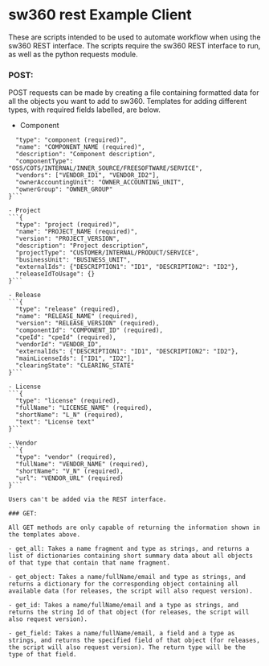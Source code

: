 # sw360 rest Example Client

These are scripts intended to be used to automate workflow when using the sw360 REST interface. The scripts require the sw360 REST interface to run, as well as the python requests module.

### POST:

POST requests can be made by creating a file containing formatted data for all the objects you want to add to sw360. Templates for adding different types, with required fields labelled, are below.

- Component  
```{  
  "type": "component (required)",  
  "name": "COMPONENT_NAME (required)",  
  "description": "Component description",  
  "componentType": "OSS/COTS/INTERNAL/INNER_SOURCE/FREESOFTWARE/SERVICE",  
  "vendors": ["VENDOR_ID1", "VENDOR_ID2"],  
  "ownerAccountingUnit": "OWNER_ACCOUNTING_UNIT",  
  "ownerGroup": "OWNER_GROUP"  
}```

- Project  
```{  
  "type": "project (required)",  
  "name": "PROJECT_NAME (required)",  
  "version": "PROJECT_VERSION",  
  "description": "Project description",  
  "projectType": "CUSTOMER/INTERNAL/PRODUCT/SERVICE",  
  "businessUnit": "BUSINESS_UNIT",  
  "externalIds": {"DESCRIPTION1": "ID1", "DESCRIPTION2": "ID2"},  
  "releaseIdToUsage": {}  
}```

- Release  
```{  
  "type": "release" (required),  
  "name": "RELEASE_NAME" (required),  
  "version": "RELEASE_VERSION" (required),  
  "componentId": "COMPONENT_ID" (required),  
  "cpeId": "cpeId" (required),  
  "vendorId": "VENDOR_ID",  
  "externalIds": {"DESCRIPTION1": "ID1", "DESCRIPTION2": "ID2"},  
  "mainLicenseIds": ["ID1", "ID2"],  
  "clearingState": "CLEARING_STATE"  
}```

- License  
```{  
  "type": "license" (required),  
  "fullName": "LICENSE_NAME" (required),  
  "shortName": "L_N" (required),  
  "text": "License text"  
}```

- Vendor  
```{  
  "type": "vendor" (required),  
  "fullName": "VENDOR_NAME" (required),  
  "shortName": "V_N" (required),  
  "url": "VENDOR_URL" (required)  
}```

Users can't be added via the REST interface.

### GET:

All GET methods are only capable of returning the information shown in the templates above.

- get_all: Takes a name fragment and type as strings, and returns a list of dictionaries containing short summary data about all objects of that type that contain that name fragment.

- get_object: Takes a name/fullName/email and type as strings, and returns a dictionary for the corresponding object containing all available data (for releases, the script will also request version).

- get_id: Takes a name/fullName/email and a type as strings, and returns the string Id of that object (for releases, the script will also request version).

- get_field: Takes a name/fullName/email, a field and a type as strings, and returns the specified field of that object (for releases, the script will also request version). The return type will be the type of that field.



